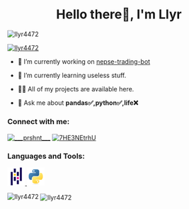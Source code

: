 <h1 align="center">Hello there👋, I'm Llyr</h1>
<p align="left"> <img src="https://komarev.com/ghpvc/?username=llyr4472&label=Profile%20views&color=0e75b6&style=flat-square" alt="llyr4472" /> </p>

<p align="left"> <a href="https://github.com/ryo-ma/github-profile-trophy"><img src="https://github-profile-trophy.vercel.app/?username=llyr4472" alt="llyr4472" /></a> </p>

- 🔭 I’m currently working on [nepse-trading-bot](https://www.github.com/llyr4472/nepse-trading-bot)

- 🌱 I’m currently learning useless stuff.

- 👨‍💻 All of my projects are available here.

- 💬 Ask me about **pandas✅,python✅,life❌**

<h3 align="left">Connect with me:</h3>
<p align="left">
<a href="https://twitter.com/___prshnt___" target="blank"><img align="center" src="https://raw.githubusercontent.com/rahuldkjain/github-profile-readme-generator/master/src/images/icons/Social/twitter.svg" alt="___prshnt___" height="30" width="40" /></a>
<a href="https://discord.gg/7HE3NEtrhU" target="blank"><img align="center" src="https://raw.githubusercontent.com/rahuldkjain/github-profile-readme-generator/master/src/images/icons/Social/discord.svg" alt="7HE3NEtrhU" height="30" width="40" /></a>
</p>

<h3 align="left">Languages and Tools:</h3>
<p align="left"> <a href="https://pandas.pydata.org/" target="_blank" rel="noreferrer"> <img src="https://raw.githubusercontent.com/devicons/devicon/2ae2a900d2f041da66e950e4d48052658d850630/icons/pandas/pandas-original.svg" alt="pandas" width="40" height="40"/> </a> <a href="https://www.python.org" target="_blank" rel="noreferrer"> <img src="https://raw.githubusercontent.com/devicons/devicon/master/icons/python/python-original.svg" alt="python" width="40" height="40"/> </a> </p>

<p><img align="left" src="https://github-readme-stats.vercel.app/api/top-langs?username=llyr4472&show_icons=true&locale=en&layout=compact" alt="llyr4472" /></p>

<p>&nbsp;<img align="center" src="https://github-readme-stats.vercel.app/api?username=llyr4472&show_icons=true&locale=en" alt="llyr4472" /></p>

